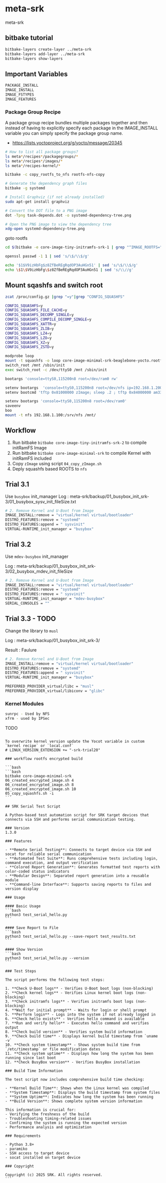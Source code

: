 # meta-srk

meta-srk

## bitbake tutorial

```bash
bitbake-layers create-layer ../meta-srk
bitbake-layers add-layer ../meta-srk
bitbake-layers show-layers
```

## Important Variables

```bash
PACKAGE_INSTALL
IMAGE_INSTALL
IMAGE_FSTYPES
IMAGE_FEATURES
```

### Package Group Recipe

A package group recipe bundles multiple packages together and then instead of having to explicitly specify each package in the IMAGE_INSTALL variable you can simply specify the package group name.

* https://lists.yoctoproject.org/g/yocto/message/20345

```bash
# How to list all package groups?
ls meta*/recipes*/packagegroups/*
ls meta*/recipes*/images/*
ls meta*/recipes-kernel/*
```

```bash
bitbake -c copy_rootfs_to_nfs rootfs-nfs-copy 
```

```bash
# Generate the dependency graph files
bitbake -g systemd

# Install Graphviz (if not already installed)
sudo apt-get install graphviz

# Convert the DOT file to a PNG image
dot -Tpng task-depends.dot -o systemd-dependency-tree.png

# Open the PNG image to view the dependency tree
xdg-open systemd-dependency-tree.png
```

goto rootfs

```bash
cd $(bitbake -e core-image-tiny-initramfs-srk-1 | grep "^IMAGE_ROOTFS=" | cut -d'=' -f2 | tr -d '"')

openssl passwd -1 1 | sed 's/\$/\\$/g'

echo '$1$V9izHbFg$z8ZfBeREgRqdOP3AuHGn51' | sed 's/\$/\\$/g'
echo \$1\$V9izHbFg\$z8ZfBeREgRqdOP3AuHGn51 | sed 's/\\//g'
```

## Mount sqashfs and switch root

```bash
zcat /proc/config.gz |grep "=y"|grep "CONFIG_SQUASHFS"

CONFIG_SQUASHFS=y
CONFIG_SQUASHFS_FILE_CACHE=y
CONFIG_SQUASHFS_DECOMP_SINGLE=y
CONFIG_SQUASHFS_COMPILE_DECOMP_SINGLE=y
CONFIG_SQUASHFS_XATTR=y
CONFIG_SQUASHFS_ZLIB=y
CONFIG_SQUASHFS_LZ4=y
CONFIG_SQUASHFS_LZO=y
CONFIG_SQUASHFS_XZ=y
CONFIG_SQUASHFS_ZSTD=y

modprobe loop
mount -t squashfs -o loop core-image-minimal-srk-beaglebone-yocto.rootfs.squashfs /mnt/
switch_root /mnt /sbin/init
exec switch_root -c /dev/ttyS0 /mnt /sbin/init
```

```bash
bootargs 'console=ttyS0,115200n8 root=/dev/ram0 rw'

setenv bootargs  'console=ttyS0,115200n8 root=/dev/nfs ip=192.168.1.200 nfsroot=192.168.1.100:/srv/nfs,nfsvers=3,tcp rw'
setenv bootcmd 'tftp 0x81000000 zImage; sleep .2 ; tftp 0x84000000 am335x-boneblack.dtb; sleep .2 ; bootz 0x81000000 - 0x84000000'

setenv bootargs 'console=ttyS0,115200n8 root=/dev/ram0'
saveenv
boo
mount -t nfs 192.168.1.100:/srv/nfs /mnt/

```

## Workflow

1. Run bitbake `bitbake core-image-tiny-initramfs-srk-2` to compile initRamFS Image
2. Run bitbake `bitbake core-image-minimal-srk` to compile Kernel with initRamFS included
3. Copy `zImage` using script `04_copy_zImage.sh`
4. Deply squashfs based ROOTS to `nfs`

## Trial 3.1

Use `busybox` init_manager
Log : meta-srk/backup/01_busybox_init_srk-3/01_busybox_sysv_init_fileSize.txt

```bash
# 2. Remove Kernel and U-Boot from Image
IMAGE_INSTALL:remove = "virtual/kernel virtual/bootloader"
DISTRO_FEATURES:remove = "systemd"
DISTRO_FEATURES:append = " sysvinit"
VIRTUAL-RUNTIME_init_manager = "busybox"
```

## Trial 3.2

Use `mdev-busybox` init_manager

Log : meta-srk/backup/01_busybox_init_srk-3/02_busybox_mdev_init_fileSize

```bash
# 2. Remove Kernel and U-Boot from Image
IMAGE_INSTALL:remove = "virtual/kernel virtual/bootloader"
DISTRO_FEATURES:remove = "systemd"
DISTRO_FEATURES:remove = " sysvinit"
VIRTUAL-RUNTIME_init_manager = "mdev-busybox"
SERIAL_CONSOLES = ""
```

## Trial 3.3 - TODO

Change the library to `musl`

Log : meta-srk/backup/01_busybox_init_srk-3/

Result : Faulure

```bash
# 2. Remove Kernel and U-Boot from Image
IMAGE_INSTALL:remove = "virtual/kernel virtual/bootloader"
DISTRO_FEATURES:remove = "systemd"
DISTRO_FEATURES:append = " sysvinit"
VIRTUAL-RUNTIME_init_manager = "busybox"

PREFERRED_PROVIDER_virtual/libc = "musl"
PREFERRED_PROVIDER_virtual/libiconv = "glibc"

```

### Kernel Modules

```bash
sunrpc - Used by NFS
xfrm - used by IPSec
```

TODO 

~~~ ### add `LINUX_VERSION_EXTENSION += "-srk-trial20"`~~

To overwrite kernel version update the Yocot variable in custom `kernel recipe` or `local.conf`
# LINUX_VERSION_EXTENSION += "-srk-trial20"

### workflow rootfs encrypted build

```bash
```bash
bitbake core-image-minimal-srk
06_created_encrypted_image.sh 4
06_created_encrypted_image.sh 8
06_created_encrypted_image.sh 10
05_copy_squashfs.sh -i
```

## SRK Serial Test Script

A Python-based test automation script for SRK target devices that connects via SSH and performs serial communication testing.

### Version
1.3.0

### Features

- **Remote Serial Testing**: Connects to target device via SSH and socat for reliable serial communication
- **Automated Test Suite**: Runs comprehensive tests including login, command execution, and output verification
- **Colored Report Generation**: Generates formatted test reports with color-coded status indicators
- **Modular Design**: Separated report generation into a reusable module
- **Command-line Interface**: Supports saving reports to files and version display

### Usage

#### Basic Usage
```bash
python3 test_serial_hello.py
```

#### Save Report to File
```bash
python3 test_serial_hello.py --save-report test_results.txt
```

#### Show Version
```bash
python3 test_serial_hello.py --version
```

### Test Steps

The script performs the following test steps:

1. **Check U-Boot logs** - Verifies U-Boot boot logs (non-blocking)
2. **Check kernel logs** - Verifies Linux kernel boot logs (non-blocking)
3. **Check initramfs logs** - Verifies initramfs boot logs (non-blocking)
4. **Wait for initial prompt** - Waits for login or shell prompt
5. **Perform login** - Logs into the system if not already logged in
6. **Check hello exists** - Verifies hello command is available
7. **Run and verify hello** - Executes hello command and verifies output
8. **Check build version** - Verifies system build information
9. **Check build time** - Displays kernel build timestamp from `uname -v`
10. **Check system timestamp** - Shows system build time from `/etc/timestamp` or file modification dates
11. **Check system uptime** - Displays how long the system has been running since last boot
12. **Check BusyBox version** - Verifies BusyBox installation

### Build Time Information

The test script now includes comprehensive build time checking:

- **Kernel Build Time**: Shows when the Linux kernel was compiled
- **System Timestamp**: Displays the build timestamp from system files
- **System Uptime**: Indicates how long the system has been running
- **Build Version**: Shows complete system version information

This information is crucial for:
- Verifying the freshness of the build
- Troubleshooting timing-related issues
- Confirming the system is running the expected version
- Performance analysis and optimization

### Requirements

- Python 3.8+
- paramiko
- SSH access to target device
- socat installed on target device

### Copyright

Copyright (c) 2025 SRK. All rights reserved.
```
